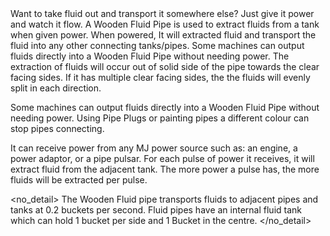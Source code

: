 <lore>
Want to take fluid out and transport it somewhere else? Just give it power and watch it flow.
</lore>
<no_lore>
A Wooden Fluid Pipe is used to extract fluids from a tank when given power.
</no_lore>

<recipes stack="buildcrafttransport:pipe_wood_fluid"/>

<chapter name="Pipe Mechanics"/>
When powered, It will extracted fluid and transport the fluid into any other connecting tanks/pipes.
Some machines can output fluids directly into a Wooden Fluid Pipe without needing power.
The extraction of fluids will occur out of solid side of the pipe towards the clear facing sides.
If it has multiple clear facing sides, the the fluids will evenly split in each direction.

Some machines can output fluids directly into a Wooden Fluid Pipe without needing power.
Using Pipe Plugs or painting pipes a different colour can stop pipes connecting.

<chapter name="Powering"/>
It can receive power from any MJ power source such as: an engine, a power adaptor, or a pipe pulsar.
<link to="buildcraftcore:block/engine_wood"/>
<link to="buildcrafttransport:item/plug_power_adaptor"/>
<link to="buildcraftsilicon:item/plug_pulsar"/> 
For each pulse of  power it receives, it will extract fluid from the adjacent tank.
The more power a pulse has, the more fluids will be extracted per pulse.

<no_detail>
The Wooden Fluid pipe transports fluids to adjacent pipes and tanks at 0.2 buckets per second.
Fluid pipes have an internal fluid tank which can hold 1 bucket per side and 1 Bucket in the centre.
</no_detail>

<usages stack="buildcrafttransport:pipe_wood_fluid"/>